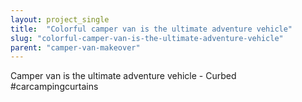 ```yaml
---
layout: project_single
title:  "Colorful camper van is the ultimate adventure vehicle"
slug: "colorful-camper-van-is-the-ultimate-adventure-vehicle"
parent: "camper-van-makeover"
---
```

Camper van is the ultimate adventure vehicle - Curbed #carcampingcurtains